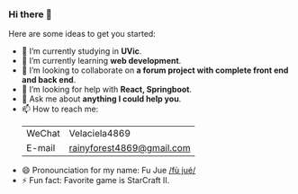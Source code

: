 ### Hi there 👋

Here are some ideas to get you started:

- 🔭 I’m currently studying in **UVic**.
- 🌱 I’m currently learning **web development**.
- 👯 I’m looking to collaborate on **a forum project with complete front end and back end**.
- 🤔 I’m looking for help with **React, Springboot**.
- 💬 Ask me about **anything I could help you**.
- 📫 How to reach me:       
            <table>
            <tr>
                <td>WeChat</td>
                <td>Velaciela4869</td>
            </tr>
            <tr>
                <td>E-mail</td>
                <td>rainyforest4869@gmail.com</td>
            </tr>
            </table>
- 😄 Pronounciation for my name: Fu Jue [/fù jué/](https://chinese.yabla.com/chinese-pinyin-chart.php)
- ⚡ Fun fact: Favorite game is StarCraft II.
